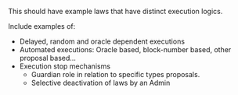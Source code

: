 This should have example laws that have distinct execution logics.

Include examples of: 
- Delayed, random and oracle dependent executions
- Automated executions: Oracle based, block-number based, other proposal based...    
- Execution stop mechanisms
  - Guardian role in relation to specific types proposals. 
  - Selective deactivation of laws by an Admin
    